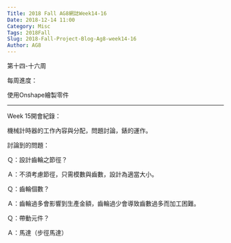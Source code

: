 ```yaml
---
Title: 2018 Fall AG8網誌Week14-16
Date: 2018-12-14 11:00
Category: Misc
Tags: 2018Fall
Slug: 2018-Fall-Project-Blog-Ag8-week14-16
Author: AG8
---
```


第十四-十六周

<!-- PELICAN_END_SUMMARY -->

每周進度：

使用Onshape繪製零件

----

Week 15開會紀錄：

機械計時器的工作內容與分配，問題討論，錶的運作。

討論到的問題：


Ｑ：設計齒輪之節徑？

Ａ：不須考慮節徑，只需模數與齒數，設計為適當大小。

Ｑ：齒輪個數？

Ａ：齒輪過多會影響到生產金額，齒輪過少會導致齒數過多而加工困難。

Ｑ：帶動元件？

Ａ：馬達（步徑馬達）

